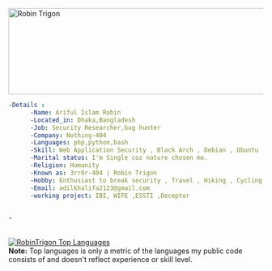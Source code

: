 <a href="https://cooltext.com"><img src="https://images.cooltext.com/5598067.png" width="688" height="170" alt="Robin Trigon" /></a>

```yaml
-Details :
      -Name: Ariful Islam Robin
      -Located_in: Dhaka,Bangladesh
      -Job: Security Researcher,bug hunter
      -Company: Nothing-404
      -Languages: php,python,bash
      -Skill: Web Application Security , Black Arch , Debian , Ubuntu
      -Marital status: I'm Single coz nature chosen me.
      -Religion: Humanity
      -Known as: 3rr0r-404 | Robin Trigon
      -Hobby: Enthusiast to break security , Travel , Hiking , Cycling
      -Email: adilkhalifa2123@gmail.com
      -working project: IBI, WIFE ,ESSTI ,Deceptor
      
      
-

```
<br>
  <a href="https://github.com/RobinTrigon/github-readme-stats"><img alt="RobinTrigon Top Languages" src="https://github-readme-stats.vercel.app/api/top-langs/?username=RobinTrigon&langs_count=8&count_private=false&layout=compact&theme=react&hide_border=true&bg_color=0D1117" /></a>
  <br/>
  <b>Note:</b> Top languages is only a metric of the languages my public code consists of and doesn't reflect experience or skill level.
